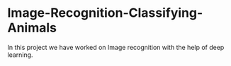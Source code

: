 # Image-Recognition-Classifying-Animals
In this project we have worked on Image recognition with the help of deep learning.
